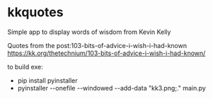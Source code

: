 # kkquotes
Simple app to display words of wisdom from Kevin Kelly

Quotes from the post:103-bits-of-advice-i-wish-i-had-known
https://kk.org/thetechnium/103-bits-of-advice-i-wish-i-had-known/


to build exe:
- pip install pyinstaller
- pyinstaller --onefile --windowed --add-data "kk3.png;." main.py

